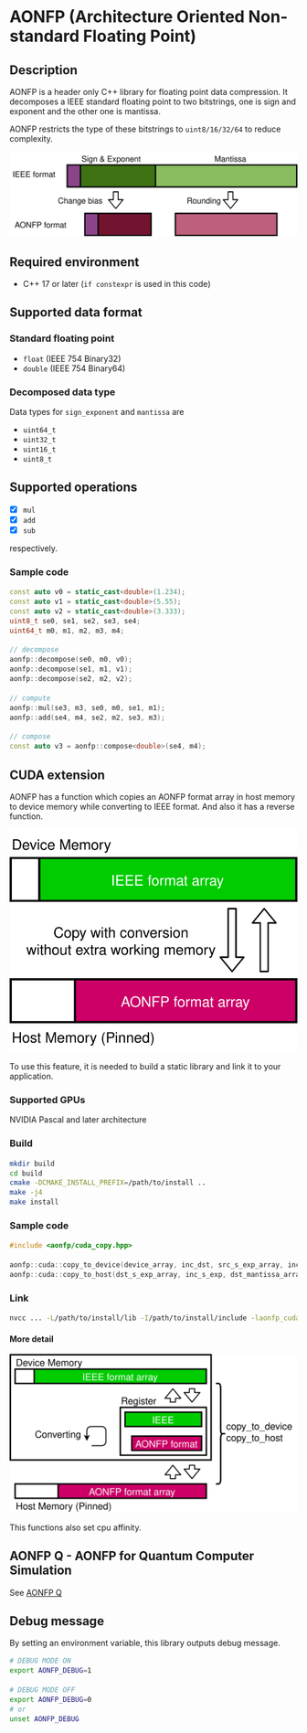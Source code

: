 # AONFP (Architecture Oriented Non-standard Floating Point)

## Description
AONFP is a header only C++ library for floating point data compression.
It decomposes a IEEE standard floating point to two bitstrings, one is sign and exponent and the other one is mantissa.

AONFP restricts the type of these bitstrings to `uint8/16/32/64` to reduce complexity.

![aonfp-format](docs/aonfp_format.svg)

## Required environment

- C++ 17 or later (`if constexpr` is used in this code)

## Supported data format

### Standard floating point

- `float` (IEEE 754 Binary32)
- `double` (IEEE 754 Binary64)

### Decomposed data type
Data types for `sign_exponent` and `mantissa` are

- `uint64_t`
- `uint32_t`
- `uint16_t`
- `uint8_t`


## Supported operations
- [x] `mul`
- [x] `add`
- [x] `sub`

respectively.

### Sample code
```cpp
const auto v0 = static_cast<double>(1.234);
const auto v1 = static_cast<double>(5.55);
const auto v2 = static_cast<double>(3.333);
uint8_t se0, se1, se2, se3, se4;
uint64_t m0, m1, m2, m3, m4;

// decompose
aonfp::decompose(se0, m0, v0);
aonfp::decompose(se1, m1, v1);
aonfp::decompose(se2, m2, v2);

// compute
aonfp::mul(se3, m3, se0, m0, se1, m1);
aonfp::add(se4, m4, se2, m2, se3, m3);

// compose
const auto v3 = aonfp::compose<double>(se4, m4);
```

## CUDA extension
AONFP has a function which copies an AONFP format array in host memory to device memory while converting to IEEE format.
And also it has a reverse function.

![cuda-copy](docs/aonfp_cuda_copy.svg)

To use this feature, it is needed to build a static library and link it to your application.


### Supported GPUs

NVIDIA Pascal and later architecture

### Build
```bash
mkdir build
cd build
cmake -DCMAKE_INSTALL_PREFIX=/path/to/install ..
make -j4
make install
```

### Sample code
```cpp
#include <aonfp/cuda_copy.hpp>

aonfp::cuda::copy_to_device(device_array, inc_dst, src_s_exp_array, inc_s_exp, src_mantissa_array, inc_mantissa, N [, block_size = 256, set_cpu_affinity = true, stream = 0]);
aonfp::cuda::copy_to_host(dst_s_exp_array, inc_s_exp, dst_mantissa_array, inc_mantissa, device_array, inc_src, N [, block_size = 256, set_cpu_affinity = true, stream = 0]);
```

### Link
```bash
nvcc ... -L/path/to/install/lib -I/path/to/install/include -laonfp_cuda_copy
```

#### More detail

![cuda-copy-detail](./docs/aonfp_cuda_copy_detail.svg)

This functions also set cpu affinity.

## AONFP Q - AONFP for Quantum Computer Simulation

See [AONFP Q](./docs/q.md)

## Debug message
By setting an environment variable, this library outputs debug message.
```bash
# DEBUG MODE ON
export AONFP_DEBUG=1

# DEBUG MODE OFF
export AONFP_DEBUG=0
# or
unset AONFP_DEBUG
```
